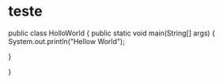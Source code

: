 # teste
public class HolloWorld {
public static void main(String[] args) {
	System.out.println("Hellow World");

}

}

